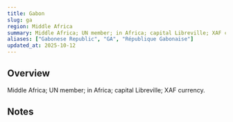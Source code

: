 ```yaml
---
title: Gabon
slug: ga
region: Middle Africa
summary: Middle Africa; UN member; in Africa; capital Libreville; XAF currency.
aliases: ["Gabonese Republic", "GA", "République Gabonaise"]
updated_at: 2025-10-12
---
```


## Overview

Middle Africa; UN member; in Africa; capital Libreville; XAF currency.

## Notes

<!-- Add your first note below -->
